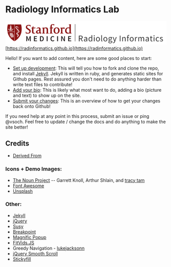 # Radiology Informatics Lab

![images/logo/web-logo-color-filled-shield.png](images/logo/web-logo-color-filled-shield.png)
[https://radinformatics.github.io](https://radinformatics.github.io)

Hello! If you want to add content, here are some good places to start:

- [Set up development](DOCS/setting-up-development.md): This will tell you how to fork and clone the repo, and install [Jekyll](https://jekyllrb.com/). Jekyll is written in ruby, and generates static sites for Github pages. Rest assured you don't need to do anything harder than write text files to contribute!
- [Add your bio](DOCS/adding-your-bio.md): This is likely what most want to do, adding a bio (picture and text) to show up on the site.
- [Submit your changes](DOCS/working-with-github.md): This is an overview of how to get your changes back onto Github!

If you need help at any point in this process, submit an issue or ping @vsoch. Feel free to update / change the docs and do anything to make the site better!


## Credits

- [Derived From](https://mmistakes.github.io/minimal-mistakes/docs/quick-start-guide/)

### Icons + Demo Images:

- [The Noun Project](https://thenounproject.com) -- Garrett Knoll, Arthur Shlain, and [tracy tam](https://thenounproject.com/tracytam)
- [Font Awesome](http://fortawesome.github.io/Font-Awesome/)
- [Unsplash](https://unsplash.com/)

### Other:

- [Jekyll](http://jekyllrb.com/)
- [jQuery](http://jquery.com/)
- [Susy](http://susy.oddbird.net/)
- [Breakpoint](http://breakpoint-sass.com/)
- [Magnific Popup](http://dimsemenov.com/plugins/magnific-popup/)
- [FitVids.JS](http://fitvidsjs.com/)
- Greedy Navigation - [lukejacksonn](http://codepen.io/lukejacksonn/pen/PwmwWV)
- [jQuery Smooth Scroll](https://github.com/kswedberg/jquery-smooth-scroll)
- [Stickyfill](https://github.com/wilddeer/stickyfill)
